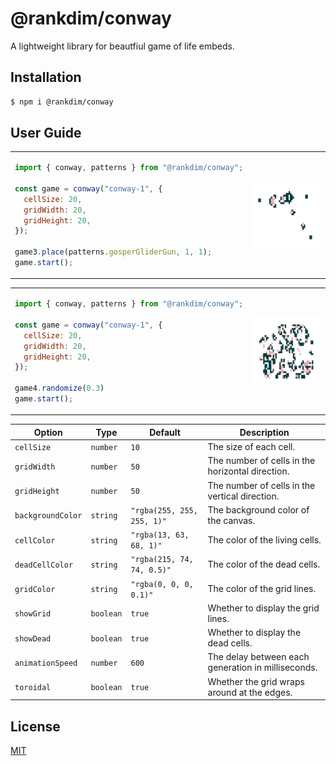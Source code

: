 # @rankdim/conway

A lightweight library for beautfiul game of life embeds.



<!-- features -->

<!-- <table>
<tr>
 <td>
    <img align="center" src="./.assets/glider.gif">
  </td>
  <td>

```javascript
import { conway, patterns } from "@rankdim/conway";

const game = conway("conway-1", {
  cellSize: 20,
  gridWidth: 20,
  gridHeight: 20,
});

game.place(patterns.glider, 1, 1);
game.place(patterns.glider, 5, 5);
game.place(patterns.glider, 9, 9);
game.start();
```

  </td>
 
</tr>
</table> -->


## Installation


```bash
$ npm i @rankdim/conway
```

## User Guide

<table>
<tr>
  <td>

```javascript
import { conway, patterns } from "@rankdim/conway";

const game = conway("conway-1", {
  cellSize: 20,
  gridWidth: 20,
  gridHeight: 20,
});

game3.place(patterns.gosperGliderGun, 1, 1);
game.start();
```

  </td>
  <td>
    <img align="center" src="./.assets/gun.gif">
  </td>
</tr>
</table>

<table>
<tr>
  <td>

```javascript
import { conway, patterns } from "@rankdim/conway";

const game = conway("conway-1", {
  cellSize: 20,
  gridWidth: 20,
  gridHeight: 20,
});

game4.randomize(0.3)
game.start();
```

  </td>
  <td>
    <img align="center" src="./.assets/random.gif">
  </td>
</tr>
</table>


| Option          | Type      | Default                        | Description                                           |
| --------------- | --------- | ------------------------------ | ----------------------------------------------------- |
| `cellSize`      | `number`  | `10`                           | The size of each cell.                       |
| `gridWidth`     | `number`  | `50`                           | The number of cells in the horizontal direction.      |
| `gridHeight`    | `number`  | `50`                           | The number of cells in the vertical direction.        |
| `backgroundColor` | `string`  | `"rgba(255, 255, 255, 1)"`     | The background color of the canvas.                   |
| `cellColor`     | `string`  | `"rgba(13, 63, 68, 1)"`        | The color of the living cells.                        |
| `deadCellColor` | `string`  | `"rgba(215, 74, 74, 0.5)"`     | The color of the dead cells.                          |
| `gridColor`     | `string`  | `"rgba(0, 0, 0, 0.1)"`        | The color of the grid lines.                          |
| `showGrid`      | `boolean` | `true`                         | Whether to display the grid lines.                    |
| `showDead`      | `boolean` | `true`                         | Whether to display the dead cells.                    |
| `animationSpeed`| `number`  | `600`                          | The delay between each generation in milliseconds.    |
| `toroidal`      | `boolean` | `true`                         | Whether the grid wraps around at the edges.           |

<!-- 
Minimal Complete example (using CDN)
```html

``` -->



## License

[MIT](LICENSE)
